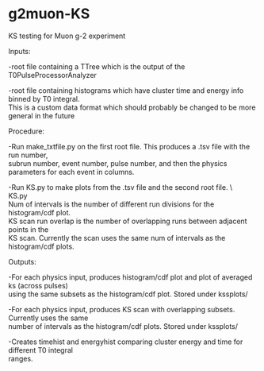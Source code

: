 # g2muon-KS
KS testing for Muon g-2 experiment

Inputs:

  -root file containing a TTree which is the output of the T0PulseProcessorAnalyzer

  -root file containing histograms which have cluster time and energy info binned by T0 integral.  \
  This is a custom data format which should probably be changed to be more general in the future

Procedure:

  -Run make_txtfile.py on the first root file.  This produces a .tsv file with the run number, \
  subrun number, event number, pulse number, and then the physics parameters for each event in columns.

  -Run KS.py to make plots from the .tsv file and the second root file. \   
  KS.py <tsv file> <root cluster file> <num of intervals> <KS scan run overlap> \
  Num of intervals is the number of different run divisions for the histogram/cdf plot. \
  KS scan run overlap is the number of overlapping runs between adjacent points in the \
  KS scan.  Currently the scan uses the same num of intervals as the histogram/cdf plots.

Outputs:

  -For each physics input, produces histogram/cdf plot and plot of averaged ks (across pulses) \
  using the same subsets as the histogram/cdf plot.  Stored under kssplots/

  -For each physics input, produces KS scan with overlapping subsets.  Currently uses the same \
  number of intervals as the histogram/cdf plots.  Stored under kssplots/

  -Creates timehist and energyhist comparing cluster energy and time for different T0 integral \
  ranges.